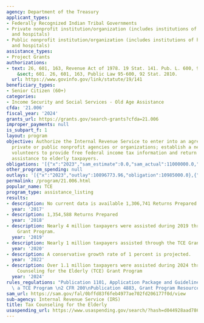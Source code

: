 ```yaml
---
agency: Department of the Treasury
applicant_types:
- Federally Recognized Indian Tribal Governments
- Private nonprofit institution/organization (includes institutions of higher education
  and hospitals)
- Public nonprofit institution/organization (includes institutions of higher education
  and hospitals)
assistance_types:
- Project Grants
authorizations:
- text: 26, 601, 163, Revenue Act of 1978. 19 Stat. 141. Pub. L. 600, 95. 26 U.S.C.
    &sect; 601. 26, 601, 163, Public Law 95-600, 92 Stat. 2810.
  url: https://www.govinfo.gov/link/statute/19/141
beneficiary_types:
- Senior Citizen (60+)
categories:
- Income Security and Social Services - Old Age Assistance
cfda: '21.006'
fiscal_year: '2024'
grants_url: https://grants.gov/search-grants?cfda=21.006
improper_payments: null
is_subpart_f: 1
layout: program
objective: Authorize the Internal Revenue Service to enter into an agreement with
  private or public nonprofit agencies or organizations; establish a network of trained
  volunteers to provide free federal income tax information and return preparation
  assistance to elderly taxpayers.
obligations: '[{"x":"2023","sam_estimate":0.0,"sam_actual":11000000.0,"usa_spending_actual":10938165.38},{"x":"2024","sam_estimate":0.0,"sam_actual":12000000.0,"usa_spending_actual":11418501.94},{"x":"2025","sam_estimate":0.0,"sam_actual":12000000.0,"usa_spending_actual":0.0}]'
other_program_spending: null
outlays: '[{"x":"2023","outlay":10896773.96,"obligation":10985000.0},{"x":"2024","outlay":10158156.86,"obligation":11424772.0},{"x":"2025","outlay":0.0,"obligation":0.0}]'
permalink: /program/21.006.html
popular_name: TCE
program_type: assistance_listing
results:
- description: No current data is available 1,306,741 Returns Prepared
  year: '2017'
- description: 1,354,588 Returns Prepared
  year: '2018'
- description: Nearly 4 million taxpayers were assisted during 2019 through the TCE
    Grant Program.
  year: '2019'
- description: Nearly 1 million taxpayers assisted through the TCE Grant Program
  year: '2020'
- description: A conservative growth rate of 1 percent is projected.
  year: '2022'
- description: Over 1.1 million taxpayers were assisted during 2024 through the Tax
    Counseling for the Elderly (TCE) Grant Program
  year: '2024'
rules_regulations: "Publication 1101, Application Package and Guidelines for Managing\
  \ a TCE Program \n2 CFR 200\nPublication 4883, Grant Program Resource Guide"
sam_url: https://sam.gov/fal/0bffd83f6feb4977ae702fd206177f0d/view
sub-agency: Internal Revenue Service (IRS)
title: Tax Counseling for the Elderly
usaspending_url: https://www.usaspending.gov/search/?hash=d044928aad78601ce831a89c005f4f12
---
```

